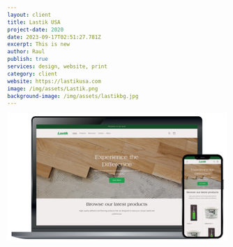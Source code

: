 ```yaml
---
layout: client
title: Lastik USA
project-date: 2020
date: 2023-09-17T02:51:27.781Z
excerpt: This is new
author: Raul
publish: true
services: design, website, print
category: client
website: https://lastikusa.com
image: /img/assets/Lastik.png
background-image: /img/assets/lastikbg.jpg
---
```



![](/img/assets/lastik2.png)